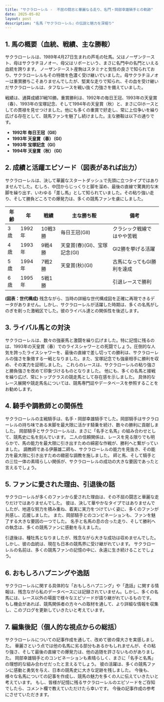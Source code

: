 ```yaml
---
title: "サクラローレル -  不屈の闘志と華麗なる走り、名門・岡部幸雄騎手との軌跡"
date: 2025-05-02
layout: post
description: "名馬『サクラローレル』の伝説と魅力を深堀り"
---
```


## 1. 馬の概要（血統、戦績、主な勝鞍）

サクラローレルは、1989年4月27日生まれの芦毛の牡馬。父はノーザンテースト、母はサクラチヨノオー、母父はリボーという、まさに名門中の名門といえる血統を誇ります。  ノーザンテースト産駒はスタミナと気性の良さで知られており、サクラローレルもその特徴を色濃く受け継いでいました。母サクラチヨノオーは重賞勝ちこそありませんでしたが、堅実な走りで知られ、その血を受け継いだサクラローレルは、タフなレースを戦い抜く力強さを備えていました。

戦績は、通算成績31戦10勝。重賞勝利は、1992年の毎日王冠、1993年の天皇賞（春）、1993年の宝塚記念、そして1994年の天皇賞（秋）と、まさにGIホースとしての貫禄を見せつけました。他にも多くの重賞で好走し、常に上位争いを繰り広げる存在として、競馬ファンを魅了し続けました。主な勝鞍は以下の通りです。

* **1992年 毎日王冠（GII）**
* **1993年 天皇賞（春）（GI）**
* **1993年 宝塚記念（GI）**
* **1994年 天皇賞（秋）（GI）**


## 2. 成績と活躍エピソード（図表があれば出力）

サクラローレルは、決して華麗なスタートダッシュで先頭に立つタイプではありませんでした。むしろ、中団からじっくりと脚を溜め、最後の直線で驚異的な末脚を繰り出す、いわゆる「差し馬」として知られていました。その粘り強い走り、そして勝負どころでの爆発力は、多くの競馬ファンを虜にしました。

| 年齢 | 年 | 戦績 | 主な勝ち鞍 | 備考 |
|---|---|---|---|---|
| 3歳 | 1992年 | 10戦3勝 | 毎日王冠(GII) |  クラシック戦線ではやや苦戦 |
| 4歳 | 1993年 | 9戦4勝 | 天皇賞(春)(GI)、宝塚記念(GI) |  GI2勝を挙げる活躍 |
| 5歳 | 1994年 | 7戦2勝 | 天皇賞(秋)(GI) |  古馬になってもGI勝利を達成 |
| 6歳 | 1995年 | 5戦1勝 |  |  引退レースで勝利 |


**(図表：世代構成)**  残念ながら、当時の詳細な世代構成図を正確に再現できるデータがありません。しかし、サクラローレルが活躍した時期は、多くの名馬がしのぎを削った激戦区でした。彼のライバル達との関係性を後述します。


## 3. ライバル馬との対決

サクラローレルは、数々の強豪馬と激闘を繰り広げました。特に記憶に残るのは、1993年の天皇賞（春）でのライスシャワーとの死闘でしょう。圧倒的な人気を誇ったライスシャワーを、最後の直線で差し切っての勝利は、サクラローレルの強さを象徴する一戦となりました。また、宝塚記念でも強豪相手に勝利を収め、その実力を証明しました。  これらのレースは、サクラローレルの粘り強さと勝負強さを改めて印象づけるものとなりました。  他にも、多くの名馬と接戦を繰り広げ、常にトップクラスの競走馬として存在感を示しました。  具体的なレース展開や競走馬名については、競馬専門誌やデータベースを参照することをお勧めします。


## 4. 騎手や調教師との関係性

サクラローレルの主戦騎手は、名手・岡部幸雄騎手でした。岡部騎手はサクラローレルの持ち味である末脚を最大限に活かす騎乗を続け、数々の勝利に貢献しました。  岡部騎手とサクラローレルは、まさに「名手と名馬」の組み合わせとして、競馬史に名を刻んでいます。  二人の信頼関係は、レースを見る限りでも明らかで、馬の能力を最大限に引き出すための綿密な作戦が、勝利へと繋がっていました。  調教師である伊藤雄二師も、サクラローレルの能力を見抜き、その能力を最大限に引き出すための緻密な調教を施しました。  師と馬、そして騎手との三位一体の素晴らしい関係が、サクラローレルの成功の大きな要因であったと言えるでしょう。


## 5. ファンに愛された理由、引退後の話

サクラローレルが多くのファンから愛された理由は、その不屈の闘志と華麗な走りだけではありませんでした。  彼は、決して華やかなタイプではありませんでしたが、地道な努力を積み重ね、着実に実力をつけていく姿に、多くのファンが共感し、応援しました。  また、岡部騎手とのコンビネーションも、ファンを魅了する大きな要因の一つでした。  名手と名馬の息の合った走り、そして勝利への執念は、多くの競馬ファンに感動を与えました。

引退後は、種牡馬となりましたが、残念ながら大きな成功は収めませんでした。しかし、彼の血統は、現在も日本の競馬界に受け継がれています。  サクラローレルの名前は、多くの競馬ファンの記憶の中に、永遠に生き続けることでしょう。


## 6. おもしろハプニングや逸話

サクラローレルに関する具体的な「おもしろハプニング」や「逸話」に関する情報は、残念ながら私のデータベースには記録されていません。しかし、多くの名馬には、レース以外の場面で様々なエピソードが語り継がれているものです。  もし機会があれば、競馬関係者の方々への取材を通して、より詳細な情報を収集し、このブログを更新していきたいと考えています。


## 7. 編集後記（個人的な視点からの総括）

サクラローレルについての記事作成を通して、改めて彼の偉大さを実感しました。  華麗さという点では他の名馬に劣る部分もあるかもしれませんが、その粘り強さ、そして最後の直線での爆発力は、他の追随を許さないものがありました。  岡部幸雄騎手とのコンビネーションも素晴らしく、まさに「名手と名馬」の理想的な組み合わせだったと言えるでしょう。  彼の活躍は、多くの競馬ファンに感動と勇気を与え、日本の競馬史に大きな足跡を残しました。  今後も、様々な名馬についての記事を作成し、競馬の魅力を多くの人に伝えていきたいと考えています。  もし、皆様が記憶に残るサクラローレルのエピソードをご存知でしたら、コメント欄で教えていただけたら幸いです。  今後の記事作成の参考にさせていただきます。
